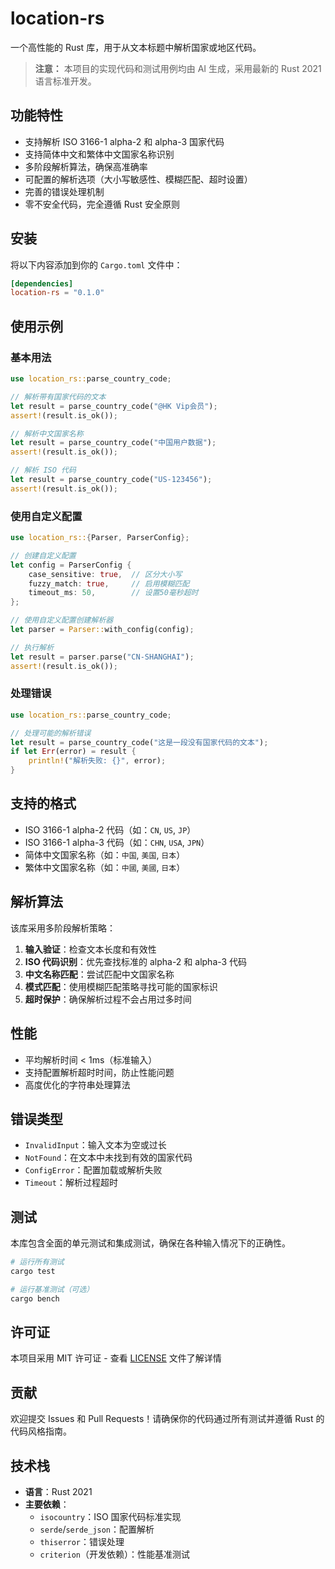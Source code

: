 # location-rs

一个高性能的 Rust 库，用于从文本标题中解析国家或地区代码。

> **注意：** 本项目的实现代码和测试用例均由 AI 生成，采用最新的 Rust 2021 语言标准开发。

## 功能特性

- 支持解析 ISO 3166-1 alpha-2 和 alpha-3 国家代码
- 支持简体中文和繁体中文国家名称识别
- 多阶段解析算法，确保高准确率
- 可配置的解析选项（大小写敏感性、模糊匹配、超时设置）
- 完善的错误处理机制
- 零不安全代码，完全遵循 Rust 安全原则

## 安装

将以下内容添加到你的 `Cargo.toml` 文件中：

```toml
[dependencies]
location-rs = "0.1.0"
```

## 使用示例

### 基本用法

```rust
use location_rs::parse_country_code;

// 解析带有国家代码的文本
let result = parse_country_code("@HK Vip会员");
assert!(result.is_ok());

// 解析中文国家名称
let result = parse_country_code("中国用户数据");
assert!(result.is_ok());

// 解析 ISO 代码
let result = parse_country_code("US-123456");
assert!(result.is_ok());
```

### 使用自定义配置

```rust
use location_rs::{Parser, ParserConfig};

// 创建自定义配置
let config = ParserConfig {
    case_sensitive: true,  // 区分大小写
    fuzzy_match: true,     // 启用模糊匹配
    timeout_ms: 50,        // 设置50毫秒超时
};

// 使用自定义配置创建解析器
let parser = Parser::with_config(config);

// 执行解析
let result = parser.parse("CN-SHANGHAI");
assert!(result.is_ok());
```

### 处理错误

```rust
use location_rs::parse_country_code;

// 处理可能的解析错误
let result = parse_country_code("这是一段没有国家代码的文本");
if let Err(error) = result {
    println!("解析失败: {}", error);
}
```

## 支持的格式

- ISO 3166-1 alpha-2 代码（如：`CN`, `US`, `JP`）
- ISO 3166-1 alpha-3 代码（如：`CHN`, `USA`, `JPN`）
- 简体中文国家名称（如：`中国`, `美国`, `日本`）
- 繁体中文国家名称（如：`中國`, `美國`, `日本`）

## 解析算法

该库采用多阶段解析策略：

1. **输入验证**：检查文本长度和有效性
2. **ISO 代码识别**：优先查找标准的 alpha-2 和 alpha-3 代码
3. **中文名称匹配**：尝试匹配中文国家名称
4. **模式匹配**：使用模糊匹配策略寻找可能的国家标识
5. **超时保护**：确保解析过程不会占用过多时间

## 性能

- 平均解析时间 < 1ms（标准输入）
- 支持配置解析超时时间，防止性能问题
- 高度优化的字符串处理算法

## 错误类型

- `InvalidInput`：输入文本为空或过长
- `NotFound`：在文本中未找到有效的国家代码
- `ConfigError`：配置加载或解析失败
- `Timeout`：解析过程超时

## 测试

本库包含全面的单元测试和集成测试，确保在各种输入情况下的正确性。

```bash
# 运行所有测试
cargo test

# 运行基准测试（可选）
cargo bench
```

## 许可证

本项目采用 MIT 许可证 - 查看 [LICENSE](LICENSE) 文件了解详情

## 贡献

欢迎提交 Issues 和 Pull Requests！请确保你的代码通过所有测试并遵循 Rust 的代码风格指南。

## 技术栈

- **语言**：Rust 2021
- **主要依赖**：
  - `isocountry`：ISO 国家代码标准实现
  - `serde`/`serde_json`：配置解析
  - `thiserror`：错误处理
  - `criterion`（开发依赖）：性能基准测试
